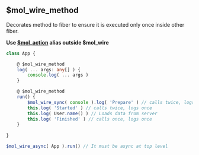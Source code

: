 ## $mol_wire_method

Decorates method to fiber to ensure it is executed only once inside other fiber.

**Use [$mol_action](../../action) alias outside $mol_wire**

```typescript
class App {

	@ $mol_wire_method
	log( ... args: any[] ) {
		console.log( ... args )
	}

	@ $mol_wire_method
	run() {
		$mol_wire_sync( console ).log( 'Prepare' ) // calls twice, logs once
		this.log( 'Started' ) // calls twice, logs once
		this.log( User.name() ) // Loads data from server
		this.log( 'Finished' ) // calls once, logs once
	}
	
}

$mol_wire_async( App ).run() // It must be async at top level
```
